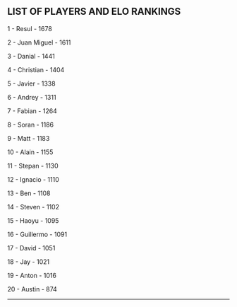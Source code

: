 ## LIST OF PLAYERS AND ELO RANKINGS


1 - Resul - 1678


2 - Juan Miguel - 1611


3 - Danial - 1441


4 - Christian - 1404


5 - Javier - 1338


6 - Andrey - 1311


7 - Fabian - 1264


8 - Soran - 1186


9 - Matt - 1183


10 - Alain - 1155


11 - Stepan - 1130


12 - Ignacio - 1110


13 - Ben - 1108


14 - Steven - 1102


15 - Haoyu - 1095


16 - Guillermo - 1091


17 - David - 1051


18 - Jay - 1021


19 - Anton - 1016


20 - Austin - 874



--------------------------------------------------------------
